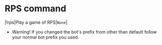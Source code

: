 # RPS command

|!rps|Play a game of RPS|`None`|

* Warning! If you changed the bot's prefix from other than default follow your normal bot prefix you used.